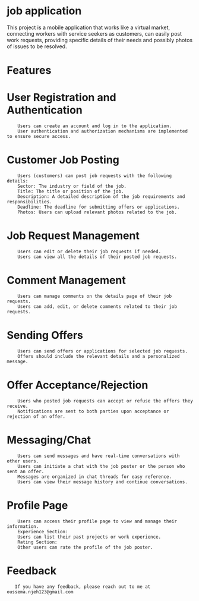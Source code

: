 # job application

This project is a mobile application that works like a
virtual market, connecting workers with service seekers
as customers, can easily post work requests, providing specific details
of their needs and possibly photos of issues to be resolved.


# Features

   # User Registration and Authentication
        Users can create an account and log in to the application.
        User authentication and authorization mechanisms are implemented to ensure secure access.
  # Customer Job Posting
        Users (customers) can post job requests with the following details:
        Sector: The industry or field of the job.
        Title: The title or position of the job.
        Description: A detailed description of the job requirements and responsibilities.
        Deadline: The deadline for submitting offers or applications.
        Photos: Users can upload relevant photos related to the job.
  # Job Request Management
        Users can edit or delete their job requests if needed.
        Users can view all the details of their posted job requests.
  # Comment Management
        Users can manage comments on the details page of their job requests.
        Users can add, edit, or delete comments related to their job requests.
   # Sending Offers
        Users can send offers or applications for selected job requests.
        Offers should include the relevant details and a personalized message.
   # Offer Acceptance/Rejection
        Users who posted job requests can accept or refuse the offers they receive.
        Notifications are sent to both parties upon acceptance or rejection of an offer.
   # Messaging/Chat
        Users can send messages and have real-time conversations with other users.
        Users can initiate a chat with the job poster or the person who sent an offer.
        Messages are organized in chat threads for easy reference.
        Users can view their message history and continue conversations.
   # Profile Page
        Users can access their profile page to view and manage their information.
        Experience Section:
        Users can list their past projects or work experience.
        Rating Section:
        Other users can rate the profile of the job poster.




# Feedback
       If you have any feedback, please reach out to me at oussema.njeh123@gmail.com






